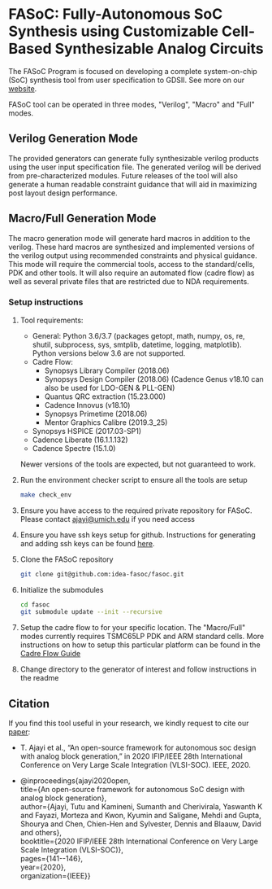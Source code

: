

# FASoC: Fully-Autonomous SoC Synthesis using Customizable Cell-Based Synthesizable Analog Circuits
The FASoC Program is focused on developing a complete system-on-chip (SoC) synthesis tool from user specification to GDSII.
See more on our [website](https://fasoc.engin.umich.edu/).

FASoC tool can be operated in three modes, "Verilog", "Macro" and "Full" modes.

## Verilog Generation Mode
The provided generators can generate fully synthesizable verilog products using the user input specification file. The generated verilog will be derived from pre-characterized modules. Future releases of the tool will also generate a human readable constraint guidance that will aid in maximizing post layout design performance.

## Macro/Full Generation Mode
The macro generation mode will generate hard macros in addition to the verilog. These hard macros are synthesized and implemented versions of the verilog output using recommended constraints and physical guidance. This mode will require the commercial tools, access to the standard/cells, PDK and other tools. It will also require an automated flow (cadre flow) as well as several private files that are restricted due to NDA requirements.

### Setup instructions
1. Tool requirements:
    - General: Python 3.6/3.7 (packages getopt, math, numpy, os, re, shutil, subprocess, sys, smtplib, datetime, logging, matplotlib). Python versions below 3.6 are not supported.
    - Cadre Flow:
      - Synopsys Library Compiler (2018.06)
      - Synopsys Design Compiler (2018.06) (Cadence Genus v18.10 can also be used for LDO-GEN & PLL-GEN)
      - Quantus QRC extraction (15.23.000)
      - Cadence Innovus (v18.10)
      - Synopsys Primetime (2018.06)
      - Mentor Graphics Calibre (2019.3_25)
    - Synopsys HSPICE (2017.03-SP1)
    - Cadence Liberate (16.1.1.132)
    - Cadence Spectre (15.1.0)

    Newer versions of the tools are expected, but not guaranteed to work.

1. Run the environment checker script to ensure all the tools are setup
    ```bash
    make check_env
    ```

1. Ensure you have access to the required private repository for FASoC. Please contact ajayi@umich.edu if you need access

1. Ensure you have ssh keys setup for github. Instructions for generating and adding ssh keys can be found [here](https://help.github.com/en/articles/generating-a-new-ssh-key-and-adding-it-to-the-ssh-agent).

1. Clone the FASoC repository
    ```bash
    git clone git@github.com:idea-fasoc/fasoc.git
    ```

1. Initialize the submodules
    ```bash
    cd fasoc
    git submodule update --init --recursive
    ```
1. Setup the cadre flow to for your specific location. The "Macro/Full" modes currently requires TSMC65LP PDK and ARM standard cells. More instructions on how to setup this particular platform can be found in the [Cadre Flow Guide](doc/Cadre%20Flow%20Guide.pdf)


1. Change directory to the generator of interest and follow instructions in the readme

## Citation
If you find this tool useful in your research, we kindly request to cite our [paper](https://ieeexplore.ieee.org/document/9344104):

- T. Ajayi et al., “An open-source framework for autonomous soc design with analog block generation,” in 2020 IFIP/IEEE 28th International Conference on Very Large Scale Integration (VLSI-SOC). IEEE, 2020.

 - @inproceedings{ajayi2020open,\
  title={An open-source framework for autonomous SoC design with analog block generation},\
  author={Ajayi, Tutu and Kamineni, Sumanth and Cherivirala, Yaswanth K and Fayazi, Morteza and Kwon, Kyumin and Saligane, Mehdi and Gupta, Shourya and Chen, Chien-Hen and Sylvester, Dennis and Blaauw, David and others},\
  booktitle={2020 IFIP/IEEE 28th International Conference on Very Large Scale Integration (VLSI-SOC)},\
  pages={141--146},\
  year={2020},\
  organization={IEEE}}
